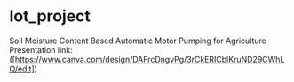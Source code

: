# Iot_project
Soil Moisture Content Based Automatic Motor Pumping for Agriculture
Presentation link:([https://www.canva.com/design/DAFrcDngvPg/3rCkERICblKruND29CWhLQ/edit])
